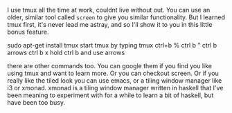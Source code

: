 I use tmux all the time at work, couldnt live without out. You can use an older, similar tool called `screen` to give you similar functionality. But I learned tmux first, it's never lead me astray, and so I'll show it to you in this little bonus feature.

sudo apt-get install tmux
start tmux  by typing tmux
ctrl+b %
ctrl b "
ctrl b arrows
ctrl b x
hold ctrl b and use arrows

there are other commands too. You can google them if you find you like using tmux and want to learn more. Or you can checkout screen. Or if you really like the tiled look you can use emacs, or a tiling window manager like i3 or xmonad. xmonad is a tiling window manager written in haskell that I've been meaning to experiment with for a while to learn a bit of haskell, but have been too busy.
